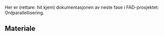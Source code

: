 Her er (rettare: hit kjem) dokumentasjonen av neste fase i FAD-prosjektet: Ordparallellisering.

## Materiale
